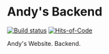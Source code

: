 # Andy's Backend
[![Build status](https://ci.appveyor.com/api/projects/status/y5xn0iyvik1un3ej/branch/master?svg=true)](https://ci.appveyor.com/project/aistomin/andys-backend/branch/master)
[![Hits-of-Code](https://hitsofcode.com/github/aistomin/andys.backend?branch=master)](https://hitsofcode.com/github/aistomin/andys.backend/view?branch=master)

Andy's Website. Backend.
